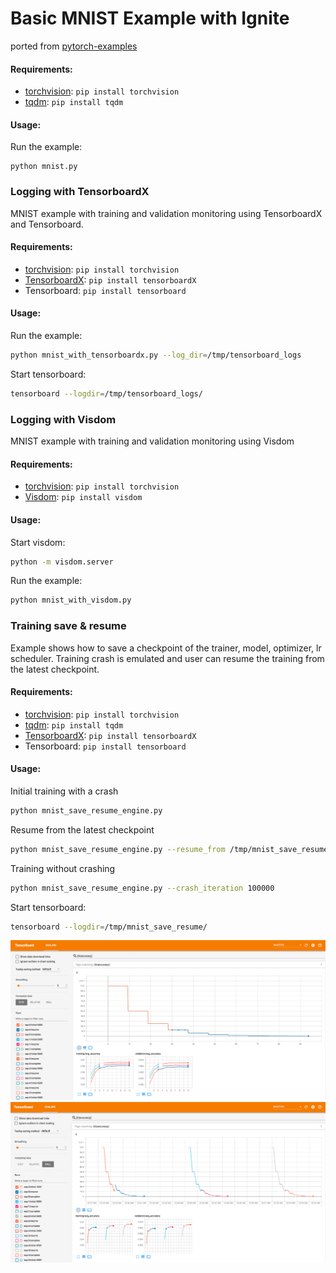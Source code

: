 # Basic MNIST Example with Ignite

ported from [pytorch-examples](https://github.com/pytorch/examples/tree/master/mnist)

#### Requirements:

- [torchvision](https://github.com/pytorch/vision/): `pip install torchvision`
- [tqdm](https://github.com/tqdm/tqdm/): `pip install tqdm`

#### Usage:

Run the example:
```
python mnist.py
```

### Logging with TensorboardX

MNIST example with training and validation monitoring using TensorboardX and Tensorboard.

#### Requirements:

- [torchvision](https://github.com/pytorch/vision/): `pip install torchvision`
- [TensorboardX](https://github.com/lanpa/tensorboard-pytorch): `pip install tensorboardX`
- Tensorboard: `pip install tensorboard`

#### Usage:

Run the example:
```bash
python mnist_with_tensorboardx.py --log_dir=/tmp/tensorboard_logs
```

Start tensorboard:
```bash
tensorboard --logdir=/tmp/tensorboard_logs/
```

### Logging with Visdom

MNIST example with training and validation monitoring using Visdom

#### Requirements:

- [torchvision](https://github.com/pytorch/vision/): `pip install torchvision`
- [Visdom](https://github.com/facebookresearch/visdom): `pip install visdom`

#### Usage:

Start visdom:
```bash
python -m visdom.server
```

Run the example:
```bash
python mnist_with_visdom.py
```


### Training save & resume

Example shows how to save a checkpoint of the trainer, model, optimizer, lr scheduler. Training crash is emulated 
and user can resume the training from the latest checkpoint.
 
#### Requirements:

- [torchvision](https://github.com/pytorch/vision/): `pip install torchvision`
- [tqdm](https://github.com/tqdm/tqdm/): `pip install tqdm`
- [TensorboardX](https://github.com/lanpa/tensorboard-pytorch): `pip install tensorboardX`
- Tensorboard: `pip install tensorboard`

#### Usage:

Initial training with a crash
```bash
python mnist_save_resume_engine.py
```

Resume from the latest checkpoint
```bash
python mnist_save_resume_engine.py --resume_from /tmp/mnist_save_resume/<XYZ>/initial-3000
```

Training without crashing
```bash
python mnist_save_resume_engine.py --crash_iteration 100000
```

Start tensorboard:
```bash
tensorboard --logdir=/tmp/mnist_save_resume/
```

![tb1](assets/save_resume_p1.png)
![tb2](assets/save_resume_p2.png)
